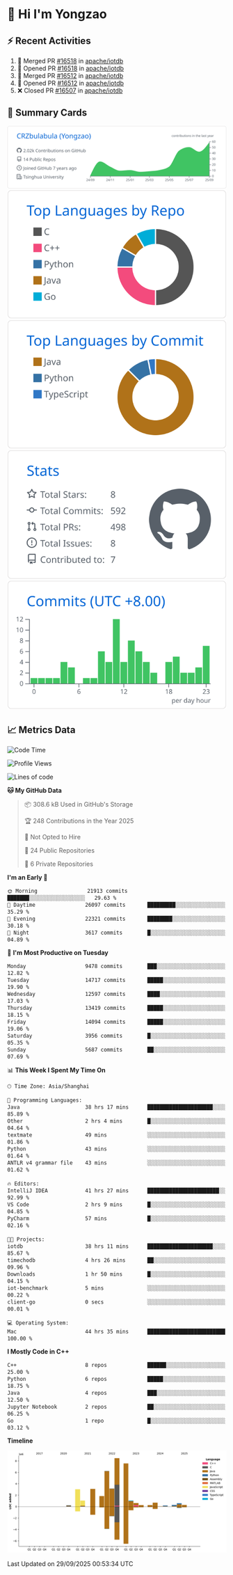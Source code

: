 # 👋 Hi I'm Yongzao

## ⚡ Recent Activities
<!--START_SECTION:activity-->
1. 🎉 Merged PR [#16518](https://github.com/apache/iotdb/pull/16518) in [apache/iotdb](https://github.com/apache/iotdb)
2. 💪 Opened PR [#16518](https://github.com/apache/iotdb/pull/16518) in [apache/iotdb](https://github.com/apache/iotdb)
3. 🎉 Merged PR [#16512](https://github.com/apache/iotdb/pull/16512) in [apache/iotdb](https://github.com/apache/iotdb)
4. 💪 Opened PR [#16512](https://github.com/apache/iotdb/pull/16512) in [apache/iotdb](https://github.com/apache/iotdb)
5. ❌ Closed PR [#16507](https://github.com/apache/iotdb/pull/16507) in [apache/iotdb](https://github.com/apache/iotdb)
<!--END_SECTION:activity-->

## 🎑 Summary Cards

[![](https://raw.githubusercontent.com/CRZbulabula/CRZbulabula/main/profile-summary-card-output/github/0-profile-details.svg)](https://github.com/vn7n24fzkq/github-profile-summary-cards)
[![](https://raw.githubusercontent.com/CRZbulabula/CRZbulabula/main/profile-summary-card-output/github/1-repos-per-language.svg)](https://github.com/vn7n24fzkq/github-profile-summary-cards) [![](https://raw.githubusercontent.com/CRZbulabula/CRZbulabula/main/profile-summary-card-output/github/2-most-commit-language.svg)](https://github.com/vn7n24fzkq/github-profile-summary-cards)
[![](https://raw.githubusercontent.com/CRZbulabula/CRZbulabula/main/profile-summary-card-output/github/3-stats.svg)](https://github.com/vn7n24fzkq/github-profile-summary-cards) [![](https://raw.githubusercontent.com/CRZbulabula/CRZbulabula/main/profile-summary-card-output/github/4-productive-time.svg)](https://github.com/vn7n24fzkq/github-profile-summary-cards)

## 📈 Metrics Data

<!--START_SECTION:waka-->
![Code Time](http://img.shields.io/badge/Code%20Time-1%2C288%20hrs%2015%20mins-blue)

![Profile Views](http://img.shields.io/badge/Profile%20Views-17-blue)

![Lines of code](https://img.shields.io/badge/From%20Hello%20World%20I%27ve%20Written-38.6%20million%20lines%20of%20code-blue)

**🐱 My GitHub Data** 

> 📦 308.6 kB Used in GitHub's Storage 
 > 
> 🏆 248 Contributions in the Year 2025
 > 
> 🚫 Not Opted to Hire
 > 
> 📜 24 Public Repositories 
 > 
> 🔑 6 Private Repositories 
 > 
**I'm an Early 🐤** 

```text
🌞 Morning                21913 commits       ███████░░░░░░░░░░░░░░░░░░   29.63 % 
🌆 Daytime                26097 commits       █████████░░░░░░░░░░░░░░░░   35.29 % 
🌃 Evening                22321 commits       ████████░░░░░░░░░░░░░░░░░   30.18 % 
🌙 Night                  3617 commits        █░░░░░░░░░░░░░░░░░░░░░░░░   04.89 % 
```
📅 **I'm Most Productive on Tuesday** 

```text
Monday                   9478 commits        ███░░░░░░░░░░░░░░░░░░░░░░   12.82 % 
Tuesday                  14717 commits       █████░░░░░░░░░░░░░░░░░░░░   19.90 % 
Wednesday                12597 commits       ████░░░░░░░░░░░░░░░░░░░░░   17.03 % 
Thursday                 13419 commits       █████░░░░░░░░░░░░░░░░░░░░   18.15 % 
Friday                   14094 commits       █████░░░░░░░░░░░░░░░░░░░░   19.06 % 
Saturday                 3956 commits        █░░░░░░░░░░░░░░░░░░░░░░░░   05.35 % 
Sunday                   5687 commits        ██░░░░░░░░░░░░░░░░░░░░░░░   07.69 % 
```


📊 **This Week I Spent My Time On** 

```text
🕑︎ Time Zone: Asia/Shanghai

💬 Programming Languages: 
Java                     38 hrs 17 mins      █████████████████████░░░░   85.89 % 
Other                    2 hrs 4 mins        █░░░░░░░░░░░░░░░░░░░░░░░░   04.64 % 
textmate                 49 mins             ░░░░░░░░░░░░░░░░░░░░░░░░░   01.86 % 
Python                   43 mins             ░░░░░░░░░░░░░░░░░░░░░░░░░   01.64 % 
ANTLR v4 grammar file    43 mins             ░░░░░░░░░░░░░░░░░░░░░░░░░   01.62 % 

🔥 Editors: 
IntelliJ IDEA            41 hrs 27 mins      ███████████████████████░░   92.99 % 
VS Code                  2 hrs 9 mins        █░░░░░░░░░░░░░░░░░░░░░░░░   04.85 % 
PyCharm                  57 mins             █░░░░░░░░░░░░░░░░░░░░░░░░   02.16 % 

🐱‍💻 Projects: 
iotdb                    38 hrs 11 mins      █████████████████████░░░░   85.67 % 
timechodb                4 hrs 26 mins       ██░░░░░░░░░░░░░░░░░░░░░░░   09.96 % 
Downloads                1 hr 50 mins        █░░░░░░░░░░░░░░░░░░░░░░░░   04.15 % 
iot-benchmark            5 mins              ░░░░░░░░░░░░░░░░░░░░░░░░░   00.22 % 
client-go                0 secs              ░░░░░░░░░░░░░░░░░░░░░░░░░   00.01 % 

💻 Operating System: 
Mac                      44 hrs 35 mins      █████████████████████████   100.00 % 
```

**I Mostly Code in C++** 

```text
C++                      8 repos             ██████░░░░░░░░░░░░░░░░░░░   25.00 % 
Python                   6 repos             █████░░░░░░░░░░░░░░░░░░░░   18.75 % 
Java                     4 repos             ███░░░░░░░░░░░░░░░░░░░░░░   12.50 % 
Jupyter Notebook         2 repos             ██░░░░░░░░░░░░░░░░░░░░░░░   06.25 % 
Go                       1 repo              █░░░░░░░░░░░░░░░░░░░░░░░░   03.12 % 
```



**Timeline**

![Lines of Code chart](https://raw.githubusercontent.com/CRZbulabula/CRZbulabula/main/assets/bar_graph.png)


 Last Updated on 29/09/2025 00:53:34 UTC
<!--END_SECTION:waka-->

